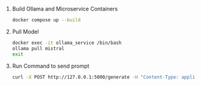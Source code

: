 1. Build Ollama and Microservice Containers
   ```bash
   docker compose up --build
   ```

2. Pull Model
   ```bash
   docker exec -it ollama_service /bin/bash
   ollama pull mistral
   exit
   ```

3. Run Command to send prompt
   ```bash
   curl -X POST http://127.0.0.1:5000/generate -H "Content-Type: application/json" -d '{"prompt": "Say 1 word"}'
   ```
